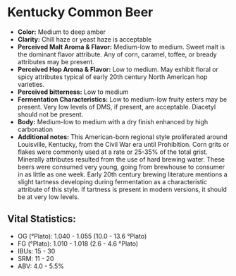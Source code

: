 # Kentucky Common Beer

- **Color:** Medium to deep amber
- **Clarity:** Chill haze or yeast haze is acceptable
- **Perceived Malt Aroma & Flavor:** Medium-low to medium. Sweet malt is the dominant flavor attribute. Any of corn, caramel, toffee, or bready attributes may be present.
- **Perceived Hop Aroma & Flavor:** Low to medium. May exhibit floral or spicy attributes typical of early 20th century North American hop varieties.
- **Perceived bitterness:** Low to medium
- **Fermentation Characteristics:** Low to medium-low fruity esters may be present. Very low levels of DMS, if present, are acceptable. Diacetyl should not be present.
- **Body:** Medium-low to medium with a dry finish enhanced by high carbonation
- **Additional notes:** This American-born regional style proliferated around Louisville, Kentucky, from the Civil War era until Prohibition. Corn grits or flakes were commonly used at a rate or 25-35% of the total grist. Minerally attributes resulted from the use of hard brewing water. These beers were consumed very young, going from brewhouse to consumer in as little as one week. Early 20th century brewing literature mentions a slight tartness developing during fermentation as a characteristic attribute of this style. If tartness is present in modern versions, it should be at very low levels.

## Vital Statistics:

- OG (°Plato): 1.040 - 1.055 (10.0 - 13.6 °Plato)
- FG (°Plato): 1.010 - 1.018 (2.6 - 4.6 °Plato) 
- IBUs: 15 - 30
- SRM: 11 - 20
- ABV: 4.0 - 5.5%
